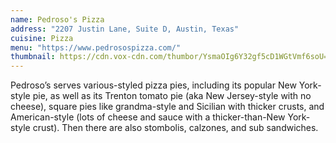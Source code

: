 ```yaml
---
name: Pedroso's Pizza
address: "2207 Justin Lane, Suite D, Austin, Texas"
cuisine: Pizza
menu: "https://www.pedrosospizza.com/"
thumbnail: https://cdn.vox-cdn.com/thumbor/YsmaOIg6Y32gf5cD1WGtVmf6soU=/0x0:1280x804/1820x1213/filters:focal(538x300:742x504):format(webp)/cdn.vox-cdn.com/uploads/chorus_image/image/73358858/s604248125301983302_p57_i2_w6554.0.jpeg
---
```


Pedroso’s serves various-styled pizza pies, including its popular New York-style pie, as well as its Trenton tomato pie (aka New Jersey-style with no cheese), square pies like grandma-style and Sicilian with thicker crusts, and American-style (lots of cheese and sauce with a thicker-than-New York-style crust). Then there are also stombolis, calzones, and sub sandwiches.
